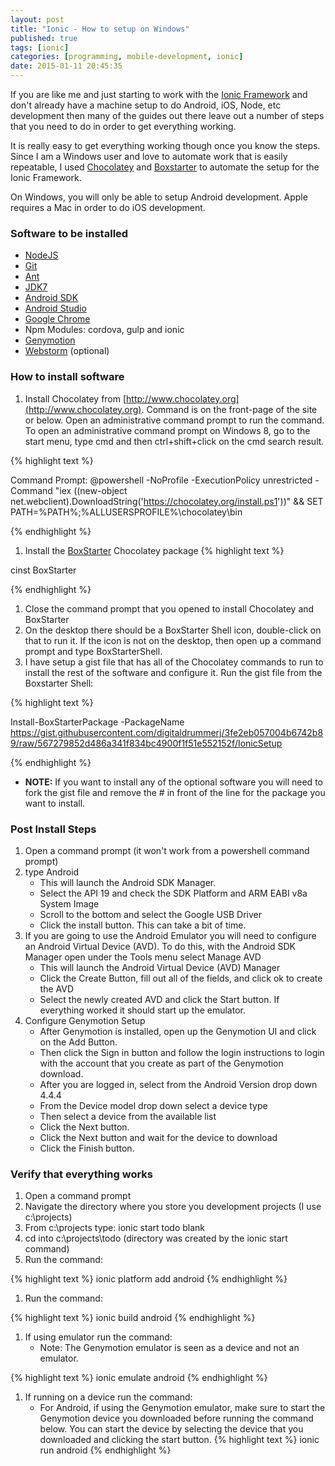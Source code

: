```yaml
---
layout: post
title: "Ionic - How to setup on Windows"
published: true
tags: [ionic]
categories: [programming, mobile-development, ionic]
date: 2015-01-11 20:45:35
---
```


If you are like me and just starting to work with the [Ionic Framework](http://www.ionicframework.com) and don't already have a machine setup to do Android, iOS, Node, etc development then many of the guides out there leave out a number of steps that you need to do in order to get everything working.  

It is really easy to get everything working though once you know the steps.  Since I am a Windows user and love to automate work that is easily repeatable, I used  [Chocolatey](http://www.chocolatey.org) and [Boxstarter](http://www.boxstarter.org) to automate the setup for the Ionic Framework.

On Windows, you will only be able to setup Android development.  Apple requires a Mac in order to do iOS development.

### Software to be installed

- [NodeJS](https://chocolatey.org/packages/nodejs.install)
- [Git](https://chocolatey.org/packages/git)
- [Ant](https://chocolatey.org/packages/ant)
- [JDK7](https://chocolatey.org/packages/jdk7)
- [Android SDK](https://chocolatey.org/packages/android-sdk)
- [Android Studio](https://chocolatey.org/packages/AndroidStudio)
- [Google Chrome](https://chocolatey.org/packages/GoogleChrome)
- Npm Modules: cordova, gulp and ionic
- [Genymotion](https://www.genymotion.com/)
- [Webstorm](https://www.jetbrains.com/webstorm/) (optional)


### How to install software

1. Install Chocolatey from [http://www.chocolatey.org](http://www.chocolatey.org).  Command is on the front-page of the site or below.  Open an administrative command prompt to run the command.  To open an administrative command prompt on Windows 8, go to the start menu, type cmd and then ctrl+shift+click on the cmd search result.

{% highlight  text %}

Command Prompt: @powershell -NoProfile -ExecutionPolicy unrestricted -Command "iex ((new-object net.webclient).DownloadString('https://chocolatey.org/install.ps1'))" && SET PATH=%PATH%;%ALLUSERSPROFILE%\chocolatey\bin

{% endhighlight %}

1. Install the [BoxStarter](http://boxstarter.org) Chocolatey package
{% highlight  text %}

cinst BoxStarter

{% endhighlight %}

1. Close the command prompt that you opened to install Chocolatey and BoxStarter
1. On the desktop there should be a BoxStarter Shell icon, double-click on that to run it.  If the icon is not on the desktop, then open up a command prompt and type BoxStarterShell.
1. I have setup a gist file that has all of the Chocolatey commands to run to install the rest of the software and configure it.  Run the gist file from the Boxstarter Shell:

{% highlight  text %}

Install-BoxStarterPackage -PackageName  https://gist.githubusercontent.com/digitaldrummerj/3fe2eb057004b6742b89/raw/567279852d486a341f834bc4900f1f51e552152f/IonicSetup

{% endhighlight %}

- **NOTE:** If you want to install any of the optional software you will need to fork the gist file and remove the # in front of the line for the package you want to install.
    
### Post Install Steps

1. Open a command prompt (it won't work from a powershell command prompt)
1. type Android
	- This will launch the Android SDK Manager.  
    - Select the API 19 and check the SDK Platform and ARM EABI v8a System Image 
    - Scroll to the bottom and select the Google USB Driver
    - Click the install button.  This can take a bit of time.
1. If you are going to use the Android Emulator you will need to configure an Android Virtual Device (AVD).  To do this, with the Android SDK Manager open under the Tools menu select Manage AVD
	- This will launch the Android Virtual Device (AVD) Manager
    - Click the Create Button, fill out all of the fields, and click ok to create the AVD
    - Select the newly created AVD and click the Start button.  If everything worked it should start up the emulator.
1. Configure Genymotion Setup
    *  After Genymotion is installed, open up the Genymotion UI and click on the Add Button.
    * Then click the Sign in button and follow the login instructions to login with the account that you create as part of the Genymotion download.
    * After you are logged in, select from the Android Version drop down 4.4.4
    * From the Device model drop down select a device type
    * Then select a device from the available list
    * Click the Next button.
    * Click the Next button and wait for the device to download
    * Click the Finish button.

### Verify that everything works

1. Open a command prompt
1. Navigate the directory where you store you development projects (I use c:\projects)
1. From c:\projects type: ionic start todo blank
1. cd into c:\projects\todo  (directory was created by the ionic start command)
1. Run the command:

{% highlight  text %}
ionic platform add android
{% endhighlight %}

1. Run the command:

{% highlight  text %}
ionic build android
{% endhighlight %}

1. If using emulator run the command:
    * Note: The Genymotion emulator is seen as a device and not an emulator.

{% highlight  text %}
ionic emulate android
{% endhighlight %}

1. If running on a device run the command:
    * For Android, if using the Genymotion emulator, make sure to start the Genymotion device you downloaded before running the command below.  You can start the device by selecting the device that you downloaded and clicking the start button.
{% highlight  text %}
ionic run android
{% endhighlight %}